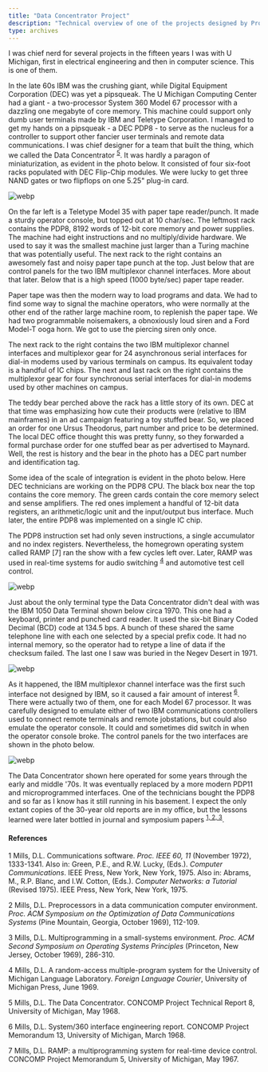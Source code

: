 ```yaml
---
title: "Data Concentrator Project"
description: "Technical overview of one of the projects designed by Prof. David L. Mills while he was at the University of Michigan during the late 1960s."
type: archives
---
```


I was chief nerd for several projects in the fifteen years I was with U Michigan, first in electrical engineering and then in computer science. This is one of them.

In the late 60s IBM was the crushing giant, while Digital Equipment Corporation (DEC) was yet a pipsqueak. The U Michigan Computing Center had a giant - a two-processor System 360 Model 67 processor with a dazzling one megabyte of core memory. This machine could support only dumb user terminals made by IBM and Teletype Corporation. I managed to get my hands on a pipsqueak - a DEC PDP8 - to serve as the nucleus for a controller to support other fancier user terminals and remote data communications. I was chief designer for a team that built the thing, which we called the Data Concentrator <sup>[5](#myfootnote5)</sup>. It was hardly a paragon of miniaturization, as evident in the photo below. It consisted of four six-foot racks populated with DEC Flip-Chip modules. We were lucky to get three NAND gates or two flipflops on one 5.25" plug-in card.

![webp](/documentation/pic/dataconce.webp)

On the far left is a Teletype Model 35 with paper tape reader/punch. It made a sturdy operator console, but topped out at 10 char/sec. The leftmost rack contains the PDP8, 8192 words of 12-bit core memory and power supplies. The machine had eight instructions and no multiply/divide hardware. We used to say it was the smallest machine just larger than a Turing machine that was potentially useful. The next rack to the right contains an awesomely fast and noisy paper tape punch at the top. Just below that are control panels for the two IBM multiplexor channel interfaces. More about that later. Below that is a high speed (1000 byte/sec) paper tape reader.

Paper tape was then the modern way to load programs and data. We had to find some way to signal the machine operators, who were normally at the other end of the rather large machine room, to replenish the paper tape. We had two programmable noisemakers, a obnoxiously loud siren and a Ford Model-T ooga horn. We got to use the piercing siren only once.

The next rack to the right contains the two IBM multiplexor channel interfaces and multiplexor gear for 24 asynchronous serial interfaces for dial-in modems used by various terminals on campus. Its equivalent today is a handful of IC chips. The next and last rack on the right contains the multiplexor gear for four synchronous serial interfaces for dial-in modems used by other machines on campus.

The teddy bear perched above the rack has a little story of its own. DEC at that time was emphasizing how cute their products were (relative to IBM mainframes) in an ad campaign featuring a toy stuffed bear. So, we placed an order for one Ursus Theodorus, part number and price to be determined. The local DEC office thought this was pretty funny, so they forwarded a formal purchase order for one stuffed bear as per advertised to Maynard. Well, the rest is history and the bear in the photo has a DEC part number and identification tag.

Some idea of the scale of integration is evident in the photo below. Here DEC technicians are working on the PDP8 CPU. The black box near the top contains the core memory. The green cards contain the core memory select and sense amplifiers. The red ones implement a handful of 12-bit data registers, an arithmetic/logic unit and the input/output bus interface. Much later, the entire PDP8 was implemented on a single IC chip.

The PDP8 instruction set had only seven instructions, a single accumulator and no index registers. Nevertheless, the homegrown operating system called RAMP [7] ran the show with a few cycles left over. Later, RAMP was used in real-time systems for audio switching <sup>[4](#myfootnote4)</sup> and automotive test cell control.

![webp](/documentation/pic/dataconcb.webp)

Just about the only terminal type the Data Concentrator didn't deal with was the IBM 1050 Data Terminal shown below circa 1970. This one had a keyboard, printer and punched card reader. It used the six-bit Binary Coded Decimal (BCD) code at 134.5 bps. A bunch of these shared the same telephone line with each one selected by a special prefix code. It had no internal memory, so the operator had to retype a line of data if the checksum failed. The last one I saw was buried in the Negev Desert in 1971.

![webp](/documentation/pic/1052.webp)

As it happened, the IBM multiplexor channel interface was the first such interface not designed by IBM, so it caused a fair amount of interest <sup>[6](#myfootnote6)</sup>. There were actually two of them, one for each Model 67 processor. It was carefully designed to emulate either of two IBM communications controllers used to connect remote terminals and remote jobstations, but could also emulate the operator console. It could and sometimes did switch in when the operator console broke. The control panels for the two interfaces are shown in the photo below.

![webp](/documentation/pic/dataconcc.webp)

The Data Concentrator shown here operated for some years through the early and middle '70s. It was eventually replaced by a more modern PDP11 and microprogrammed interfaces. One of the technicians bought the PDP8 and so far as I know has it still running in his basement. I expect the only extant copies of the 30-year old reports are in my office, but the lessons learned were later bottled in journal and symposium papers <sup>[1, 2, 3](#myfootnote1)</sup>.

#### References

<a name="myfootnote1">1</a>  Mills, D.L. Communications software. _Proc. IEEE 60, 11_ (November 1972), 1333-1341. Also in: Green, P.E., and R.W. Lucky, (Eds.). _Computer Communications_. IEEE Press, New York, New York, 1975. Also in: Abrams, M., R.P. Blanc, and I.W. Cotton, (Eds.). _Computer Networks: a Tutorial_ (Revised 1975). IEEE Press, New York, New York, 1975.

<a name="myfootnote2">2</a>  Mills, D.L. Preprocessors in a data communication computer environment. _Proc. ACM Symposium on the Optimization of Data Communications Systems_ (Pine Mountain, Georgia, October 1969), 112-109.

<a name="myfootnote3">3</a>  Mills, D.L. Multiprogramming in a small-systems environment. _Proc. ACM Second Symposium on Operating Systems Principles_ (Princeton, New Jersey, October 1969), 286-310.

<a name="myfootnote4">4</a>  Mills, D.L. A random-access multiple-program system for the University of Michigan Language Laboratory. _Foreign Language Courier_, University of Michigan Press, June 1969.

<a name="myfootnote5">5</a>  Mills, D.L. The Data Concentrator. CONCOMP Project Technical Report 8, University of Michigan, May 1968.

<a name="myfootnote6">6</a>  Mills, D.L. System/360 interface engineering report. CONCOMP Project Memorandum 13, University of Michigan, March 1968.

<a name="myfootnote7">7</a>  Mills, D.L. RAMP: a multiprogramming system for real-time device control. CONCOMP Project Memorandum 5, University of Michigan, May 1967.


					